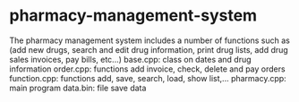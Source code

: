 # pharmacy-management-system
The pharmacy management system includes a number of functions such as (add new drugs, search and edit drug information, print drug lists, add drug sales invoices, pay bills, etc...)
base.cpp: class on dates and drug information
order.cpp: functions add invoice, check, delete and pay orders
function.cpp: functions add, save, search, load, show list,...
pharmacy.cpp: main program
data.bin: file save data
